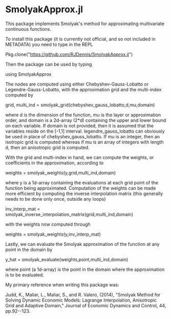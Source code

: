 # SmolyakApprox.jl

This package implements Smolyak's method for approximating multivariate continuous functions.

To install this package (it is currently not official, and so not included in METADATA) you need to type in the REPL

Pkg.clone("https://github.com/RJDennis/SmolyakApprox.jl")

Then the package can be used by typing

using SmolyakApprox

The nodes are computed using either Chebyshev-Gauss-Lobatto or Legendre-Gauss-Lobatto, with the approximation grid and the multi-index computed by

grid, multi_ind = smolyak_grid(chebyshev_gauss_lobatto,d,mu,domain)

where d is the dimension of the function, mu is the layer or approximation order, and domain is a 2d-array (2*d) containing the upper and lower bound on each variable.  If domain is not provided, then it is assumed that the variables reside on the [-1,1] interval.  legendre_gauss_lobatto can obviously be used in place of chebyshev_gauss_lobatto.  If mu is an integer, then an isotropic grid is computed whereas if mu is an array of integers with length d, then an anisotropic grid is computed. 

With the grid and multi-index in hand, we can compute the weights, or coefficients in the approximation, according to

weights = smolyak_weights(y,grid,multi_ind,domain)

where y is a 1d-array containing the evaluations at each grid point of the function being approximated.  Computation of the weights can be made more efficient by computing the inverse interpolation matrix (this generally needs to be done only once, outside any loops)

inv_interp_mat = smolyak_inverse_interpolation_matrix(grid,multi_ind,domain)

with the weights now computed through

weights = smolyak_weights(y,inv_interp_mat)

Lastly, we can evaluate the Smolyak approximation of the function at any point in the domain by

y_hat = smolyak_evaluate(weights,point,multi_ind,domain)

where point (a 1d-array) is the point in the domain where the approximation is to be evaluated.

My primary reference when writing this package was:

Judd, K., Maliar, L., Maliar, S., and R. Valero, (2014), "Smolyak Method for Solving Dynamic Economic Models:
Lagrange Interpolation, Anisotropic Grid and Adaptive Domain," Journal of Economic Dynamics and Control, 44, pp.92--123.
